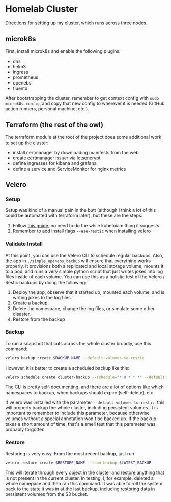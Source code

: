 # Homelab Cluster

Directions for setting up my cluster, which runs across three nodes.

## microk8s

First, install microk8s and enable the following plugins:

- dns
- helm3
- ingress
- prometheus
- openebs
- fluentd

After bootstrapping the cluster, remember to get context config with
`sudo microk8s config`, and copy that new config to wherever it is needed
(GitHub action runners, personal machine, etc.).

## Terraform (the rest of the owl)

The terraform module at the root of the project does some additional work to
set up the cluster:

- install certmanager by downloading manifests from the web
- create certmanager issuer via letsencrypt
- define ingresses for kibana and grafana
- define a service and ServiceMonitor for nginx metrics

## Velero

### Setup

Setup was kind of a manual pain in the butt (although I think a lot of this
could be automated with terraform later), but these are the steps:

1. Follow [this guide.](https://github.com/vmware-tanzu/velero-plugin-for-aws#setup)
   no need to do the while kubetoiam thing it suggests
2. Remember to add install flags `--use-restic` when installing velero

### Validate Install

At this point, you can use the Velero CLI to schedule regular backups. Also,
the app in `./simple_openebs_backup` will ensure that everything works
properly. It provisions both a replicated and local storage volume, mounts
it to a pod, and runs a very simple python script that just writes jokes
into log files inside of each volume. You can use this as a holistic test
of the Velero / Restic backups by doing the following:

1. Deploy the app, observe that it started up, mounted each volume, and is
   writing jokes to the log files.
2. Create a backup.
3. Delete the namespace, change the log files, or simulate some other disaster.
4. Restore from the backup

### Backup

To run a snapshot that cuts across the whole cluster broadly, use this command:

```bash
velero backup create $BACKUP_NAME --default-volumes-to-restic
```

However, it is better to create a scheduled backup like this:

```bash
velero schedule create cluster-backup --schedule="* 0 * * *" --default-volumes-to-restic
```

The CLI is pretty self-documenting, and there are a lot of options like which
namespaces to backup, when backups should expire (self-delete), etc.

If velero was installed with the parameter `--default-volumes-to-restic`, this
will properly backup the whole cluster, including persistent volumes. It is
important to remember to include this parameter, because otherwise volumes
without a special annotation won't be backed up. If the backup takes a short
amount of time, that's a smell test that this parameter was probably forgotten.

### Restore

Restoring is very easy. From the most recent backup, just run

```bash
velero restore create $RESTORE_NAME --from-backup $LATEST_BACKUP
```

This will iterate through every object in the cluster and restore anything
that is not present in the current cluster. In testing, I, for example, deleted
a whole namepace and then ran this command. It was able to roll the system
back to the state it was in at the last backup, including restoring data in
persistent volumes from the S3 bucket.
